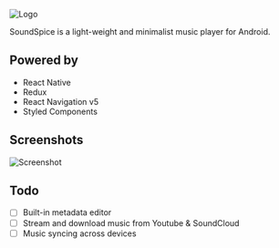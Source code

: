 ![Logo](https://raw.githubusercontent.com/farshed/SoundSpice-mobile/master/docs/logo.png)

SoundSpice is a light-weight and minimalist music player for Android.

## Powered by

-  React Native
-  Redux
-  React Navigation v5
-  Styled Components

## Screenshots

![Screenshot](https://raw.githubusercontent.com/farshed/SoundSpice-mobile/master/docs/screenshots.png)

## Todo

-  [ ] Built-in metadata editor
-  [ ] Stream and download music from Youtube & SoundCloud
-  [ ] Music syncing across devices
